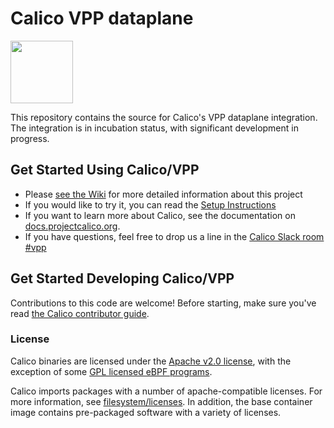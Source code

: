 # Calico VPP dataplane
<img src="http://docs.projectcalico.org/images/felix.png" width="100" height="100">

This repository contains the source for Calico's VPP dataplane integration. The integration is in incubation status, with significant development in progress.

## Get Started Using Calico/VPP

* Please [see the Wiki](https://github.com/projectcalico/vpp-dataplane/wiki) for more detailed information about this project
* If you would like to try it, you can read the [Setup Instructions](https://github.com/projectcalico/vpp-dataplane/wiki/Getting-started)
* If you want to learn more about Calico, see the documentation on [docs.projectcalico.org](https://docs.projectcalico.org).
* If you have questions, feel free to drop us a line in the [Calico Slack room #vpp](https://calicousers.slack.com/archives/C017220EXU1)

## Get Started Developing Calico/VPP

Contributions to this code are welcome! Before starting, make sure you've read [the Calico contributor guide][contrib].

### License

Calico binaries are licensed under the [Apache v2.0 license](LICENSE), with the exception of some [GPL licensed eBPF programs](https://github.com/projectcalico/calico/tree/master/felix/bpf-gpl).

Calico imports packages with a number of apache-compatible licenses. For more information, see [filesystem/licenses](./filesystem/licenses). In addition, the base container image contains
pre-packaged software with a variety of licenses.


[contrib]: https://github.com/projectcalico/calico/blob/master/CONTRIBUTING_CODE.md
